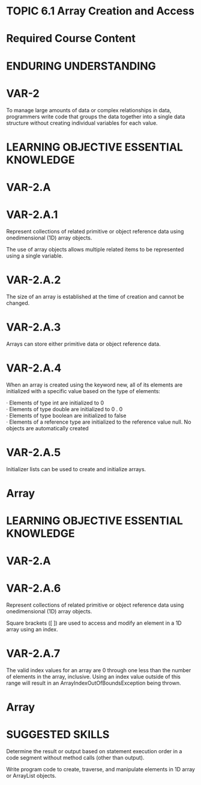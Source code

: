 # TOPIC 6.1 Array Creation and Access  

# Required Course Content  

# ENDURING UNDERSTANDING  

# VAR-2  

To manage large amounts of data or complex relationships in data, programmers write code that groups the data together into a single data structure without creating individual variables for each value.  

# LEARNING OBJECTIVE ESSENTIAL KNOWLEDGE  

# VAR-2.A  

# VAR-2.A.1  

Represent collections of related primitive or object reference data using onedimensional (1D) array objects.  

The use of array objects allows multiple related items to be represented using a single variable.  

# VAR-2.A.2  

The size of an array is established at the time of creation and cannot be changed.  

# VAR-2.A.3  

Arrays can store either primitive data or object reference data.  

# VAR-2.A.4  

When an array is created using the keyword new, all of its elements are initialized with a specific value based on the type of elements:  

· Elements of type int are initialized to 0   
· Elements of type double are initialized to 0 . 0   
· Elements of type boolean are initialized to false   
· Elements of a reference type are initialized to the reference value null. No objects are automatically created  

# VAR-2.A.5  

Initializer lists can be used to create and initialize arrays.  

# Array  

# LEARNING OBJECTIVE ESSENTIAL KNOWLEDGE  

# VAR-2.A  

# VAR-2.A.6  

Represent collections of related primitive or object reference data using onedimensional (1D) array objects.  

Square brackets ([ ]) are used to access and modify an element in a 1D array using an index.  

# VAR-2.A.7  

The valid index values for an array are 0 through one less than the number of elements in the array, inclusive. Using an index value outside of this range will result in an ArrayIndexOutOfBoundsException being thrown.  

# Array  

# SUGGESTED SKILLS  

Determine the result or output based on statement execution order in a code segment without method calls (other than output).  

Write program code to create, traverse, and manipulate elements in 1D array or ArrayList objects.